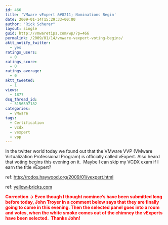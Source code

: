 ```yaml
---
id: 466
title: 'VMware vExpert &#8211; Nominations Begin'
date: 2009-01-14T15:29:33+00:00
author: "Rick Scherer"
layout: single
guid: http://vmwaretips.com/wp/?p=466
permalink: /2009/01/14/vmware-vexpert-voting-begins/
aktt_notify_twitter:
  - yes
ratings_users:
  - 0
ratings_score:
  - 0
ratings_average:
  - 0
aktt_tweeted:
  - 1
views:
  - 1877
dsq_thread_id:
  - 5156597182
categories:
  - VMware
tags:
  - Certification
  - vcdx
  - vexpert
  - vpp
---
```

In the twitter world today we found out that the VMware VVP (VMware Virtualization Professional Program) is officially called vExpert. Also heard that voting begins this evening on it.  Maybe I can skip my VCDX exam if I earn the title vExpert?

ref: <a href="http://rodos.haywood.org/2009/01/vexpert.html" target="_blank">http://rodos.haywood.org/2009/01/vexpert.html</a>
  
ref: <a href="http://www.yellow-bricks.com/2008/12/10/vmware-virtualization-professional-program/" target="_blank">yellow-bricks.com</a>

<span style="color: #ff0000;"><strong>Correction -> Even though I thought nominee&#8217;s have been submitted long before today, John Troyer in a comment below says that they are finally going to come in this evening. Then the selected panel goes into a room and votes, when the white smoke comes out of the chimney the vExperts have been selected.  Thanks John!</strong></span>